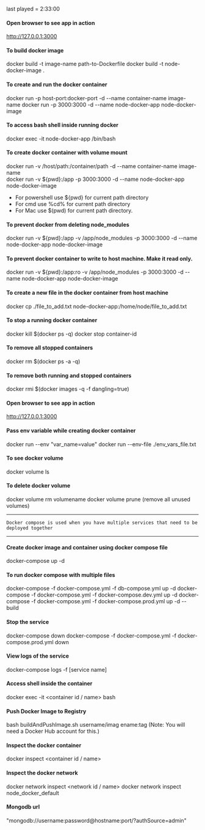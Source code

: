 
last played = 2:33:00


#### Open browser to see app in action
http://127.0.0.1:3000 

#### To build docker image
docker build -t image-name path-to-Dockerfile
docker build -t node-docker-image .

#### To create and run the docker container
docker run -p host-port:docker-port -d --name container-name image-name
docker run -p 3000:3000 -d --name node-docker-app node-docker-image

#### To access bash shell inside running docker    
docker exec -it node-docker-app /bin/bash

#### To create docker container with volume mount
docker run -v /host/path:/container/path -d --name container-name image-name    
docker run -v ${pwd}:/app -p 3000:3000 -d --name node-docker-app node-docker-image

* For powershell use ${pwd} for current path directory
* For  cmd use %cd% for current path directory
* For Mac use $(pwd) for current path directory.

#### To prevent docker from deleting node_modules
docker run -v ${pwd}:/app -v /app/node_modules -p 3000:3000 -d --name node-docker-app node-docker-image

#### To prevent docker container to write to host machine. Make it read only.
docker run -v ${pwd}:/app:ro -v /app/node_modules -p 3000:3000 -d --name node-docker-app node-docker-image

#### To create  a new file in the docker container from host machine
docker cp ./file_to_add.txt node-docker-app:/home/node/file_to_add.txt

#### To stop a running docker container    
docker kill $(docker ps -q)
docker stop container-id

#### To remove all stopped containers   
docker rm $(docker ps -a -q)  

#### To remove both running and stopped containers   
docker rmi $(docker images -q -f dangling=true)

#### Open browser to see app in action
http://127.0.0.1:3000 

#### Pass env variable while creating docker container
docker run --env "var_name=value"
docker run --env-file ./env_vars_file.txt

#### To see docker volume
docker volume ls

#### To delete docker volume
docker volume rm volumename
docker volume prune  (remove all unused volumes)

---
`Docker compose is used when you have multiple services that need to be deployed together`

---

#### Create docker image and container using docker compose file
docker-compose up -d

#### To run docker compose with multiple files
docker-compose -f docker-compose.yml -f db-compose.yml up -d
docker-compose -f docker-compose.yml -f docker-compose.dev.yml up -d
docker-compose -f docker-compose.yml -f docker-compose.prod.yml up -d --build

#### Stop the service
docker-compose down
docker-compose -f docker-compose.yml -f docker-compose.prod.yml down

#### View logs of the service
docker-compose logs -f [service name]

#### Access shell inside the container
docker exec -it <container id / name> bash

#### Push Docker Image to Registry
bash buildAndPushImage.sh username/imag ename:tag
(Note: You will need a Docker Hub account for this.)

#### Inspect the docker container
docker inspect <container id / name>

#### Inspect the docker network
docker network inspect <network id / name>
docker network inspect node_docker_default

#### Mongodb url 
"mongodb://username:password@hostname:port/?authSource=admin"
    